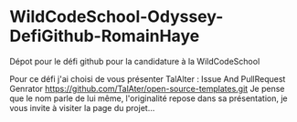 # WildCodeSchool-Odyssey-DefiGithub-RomainHaye
Dépot pour le défi github pour la candidature à la WildCodeSchool

Pour ce défi j'ai choisi de vous présenter TalAlter : Issue And PullRequest Genrator
https://github.com/TalAter/open-source-templates.git
Je pense que le nom parle de lui même, l'originalité repose dans sa présentation, je vous invite à visiter la page du projet…
